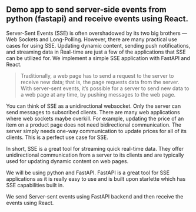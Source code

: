 ## Demo app to send server-side events from python (fastapi) and receive events using React.

Server-Sent Events (SSE) is often overshadowed by its two big brothers — Web Sockets and Long-Polling. However, there are many practical use cases for using SSE. Updating dynamic content, sending push notifications, and streaming data in Real-time are just a few of the applications that SSE can be utilized for. We implement a simple SSE application with FastAPI and React.

> Traditionally, a web page has to send a request to the server to receive new data; that is, the page requests data from the server. With server-sent events, it’s possible for a server to send new data to a web page at any time, by pushing messages to the web page.

You can think of SSE as a unidirectional websocket. Only the server can send messages to subscribed clients. There are many web applications where web sockets maybe overkill. For example, updating the price of an item on a product page does not need bidirectional communication. The server simply needs one-way communication to update prices for all of its clients. This is a perfect use case for SSE.

In short, SSE is a great tool for streaming quick real-time data. They offer unidirectional communication from a server to its clients and are typically used for updating dynamic content on web pages.

We will be using python and FastAPI. FastAPI is a great tool for SSE applications as it is really easy to use and is built upon starlette which has SSE capabilities built in.

We send Server-sent events using FastAPI backend and then receive the events using React.
